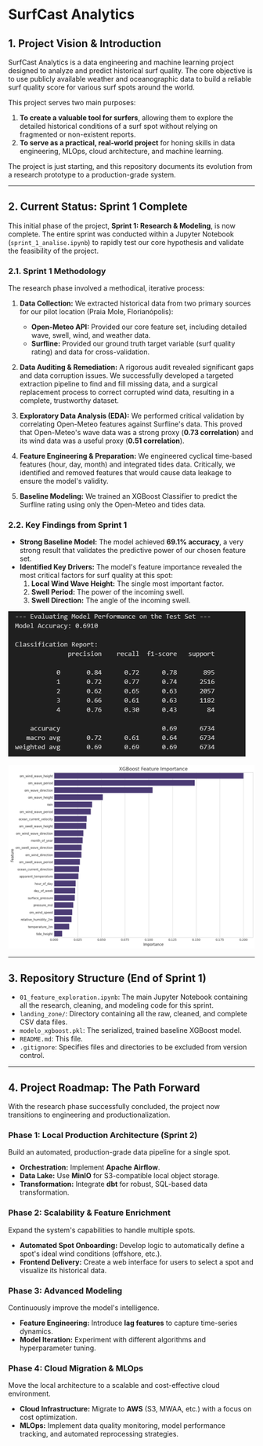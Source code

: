 # SurfCast Analytics

## 1. Project Vision & Introduction

SurfCast Analytics is a data engineering and machine learning project designed to analyze and predict historical surf quality. The core objective is to use publicly available weather and oceanographic data to build a reliable surf quality score for various surf spots around the world.

This project serves two main purposes:
1.  **To create a valuable tool for surfers**, allowing them to explore the detailed historical conditions of a surf spot without relying on fragmented or non-existent reports.
2.  **To serve as a practical, real-world project** for honing skills in data engineering, MLOps, cloud architecture, and machine learning.

The project is just starting, and this repository documents its evolution from a research prototype to a production-grade system.

---

## 2. Current Status: Sprint 1 Complete

This initial phase of the project, **Sprint 1: Research & Modeling**, is now complete. The entire sprint was conducted within a Jupyter Notebook (`sprint_1_analise.ipynb`) to rapidly test our core hypothesis and validate the feasibility of the project.

### 2.1. Sprint 1 Methodology

The research phase involved a methodical, iterative process:

1.  **Data Collection:** We extracted historical data from two primary sources for our pilot location (Praia Mole, Florianópolis):
    *   **Open-Meteo API:** Provided our core feature set, including detailed wave, swell, wind, and weather data.
    *   **Surfline:** Provided our ground truth target variable (surf quality rating) and data for cross-validation.

2.  **Data Auditing & Remediation:** A rigorous audit revealed significant gaps and data corruption issues. We successfully developed a targeted extraction pipeline to find and fill missing data, and a surgical replacement process to correct corrupted wind data, resulting in a complete, trustworthy dataset.

3.  **Exploratory Data Analysis (EDA):** We performed critical validation by correlating Open-Meteo features against Surfline's data. This proved that Open-Meteo's wave data was a strong proxy (**0.73 correlation**) and its wind data was a useful proxy (**0.51 correlation**).

4.  **Feature Engineering & Preparation:** We engineered cyclical time-based features (hour, day, month) and integrated tides data. Critically, we identified and removed features that would cause data leakage to ensure the model's validity.

5.  **Baseline Modeling:** We trained an XGBoost Classifier to predict the Surfline rating using only the Open-Meteo and tides data.

### 2.2. Key Findings from Sprint 1

*   **Strong Baseline Model:** The model achieved **69.1% accuracy**, a very strong result that validates the predictive power of our chosen feature set.
*   **Identified Key Drivers:** The model's feature importance revealed the most critical factors for surf quality at this spot:
    1.  **Local Wind Wave Height:** The single most important factor.
    2.  **Swell Period:** The power of the incoming swell.
    3.  **Swell Direction:** The angle of the incoming swell.

![Classification report](images/class_report.png)

![XGBoost feature importance](images/xgboost_fi.png)

---

## 3. Repository Structure (End of Sprint 1)

*   `01_feature_exploration.ipynb`: The main Jupyter Notebook containing all the research, cleaning, and modeling code for this sprint.
*   `landing_zone/`: Directory containing all the raw, cleaned, and complete CSV data files.
*   `modelo_xgboost.pkl`: The serialized, trained baseline XGBoost model.
*   `README.md`: This file.
*   `.gitignore`: Specifies files and directories to be excluded from version control.

---

## 4. Project Roadmap: The Path Forward

With the research phase successfully concluded, the project now transitions to engineering and productionalization.

### Phase 1: Local Production Architecture (Sprint 2)
Build an automated, production-grade data pipeline for a single spot.
-   **Orchestration:** Implement **Apache Airflow**.
-   **Data Lake:** Use **MinIO** for S3-compatible local object storage.
-   **Transformation:** Integrate **dbt** for robust, SQL-based data transformation.

### Phase 2: Scalability & Feature Enrichment
Expand the system's capabilities to handle multiple spots.
-   **Automated Spot Onboarding:** Develop logic to automatically define a spot's ideal wind conditions (offshore, etc.).
-   **Frontend Delivery:** Create a web interface for users to select a spot and visualize its historical data.

### Phase 3: Advanced Modeling
Continuously improve the model's intelligence.
-   **Feature Engineering:** Introduce **lag features** to capture time-series dynamics.
-   **Model Iteration:** Experiment with different algorithms and hyperparameter tuning.

### Phase 4: Cloud Migration & MLOps
Move the local architecture to a scalable and cost-effective cloud environment.
-   **Cloud Infrastructure:** Migrate to **AWS** (S3, MWAA, etc.) with a focus on cost optimization.
-   **MLOps:** Implement data quality monitoring, model performance tracking, and automated reprocessing strategies.